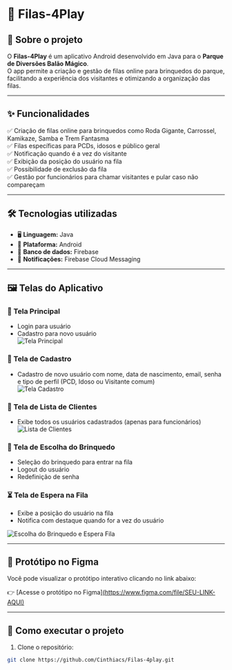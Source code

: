 # 🎢 Filas-4Play

## 📌 Sobre o projeto  
O **Filas-4Play** é um aplicativo Android desenvolvido em Java para o **Parque de Diversões Balão Mágico**.  
O app permite a criação e gestão de filas online para brinquedos do parque, facilitando a experiência dos visitantes e otimizando a organização das filas.

---

## ✨ Funcionalidades

✅ Criação de filas online para brinquedos como Roda Gigante, Carrossel, Kamikaze, Samba e Trem Fantasma  
✅ Filas específicas para PCDs, idosos e público geral  
✅ Notificação quando é a vez do visitante  
✅ Exibição da posição do usuário na fila  
✅ Possibilidade de exclusão da fila  
✅ Gestão por funcionários para chamar visitantes e pular caso não compareçam  

---

## 🛠️ Tecnologias utilizadas

- 🖥️ **Linguagem:** Java  
- 📱 **Plataforma:** Android  
- 📂 **Banco de dados:** Firebase  
- 🔔 **Notificações:** Firebase Cloud Messaging  

---

## 🖼️ Telas do Aplicativo

### 🔐 Tela Principal
- Login para usuário
- Cadastro para novo usuário  
![Tela Principal](https://github.com/Cinthiacs/Filas-4play/blob/main/Captura%20de%20tela%202025-04-20%20184742.png?raw=true)

### 📝 Tela de Cadastro
- Cadastro de novo usuário com nome, data de nascimento, email, senha e tipo de perfil (PCD, Idoso ou Visitante comum)  
![Tela Cadastro](https://github.com/Cinthiacs/Filas-4play/blob/main/Captura%20de%20tela%202025-04-20%20184726.png?raw=true)

### 🧾 Tela de Lista de Clientes
- Exibe todos os usuários cadastrados (apenas para funcionários)  
![Lista de Clientes](https://github.com/Cinthiacs/Filas-4play/blob/main/Grava%C3%A7%C3%A3o-de-Tela-2025-04-20-173820.gif?raw=true)

### 🎡 Tela de Escolha do Brinquedo
- Seleção do brinquedo para entrar na fila  
- Logout do usuário  
- Redefinição de senha
  
### ⏳ Tela de Espera na Fila
- Exibe a posição do usuário na fila  
- Notifica com destaque quando for a vez do usuário
  
![Escolha do Brinquedo e Espera Fila](https://github.com/Cinthiacs/Filas-4play/blob/main/Grava%C3%A7%C3%A3o-de-Tela-2025-04-20-160910.gif?raw=true)

---

## 🔗 Protótipo no Figma

Você pode visualizar o protótipo interativo clicando no link abaixo:

👉 [Acesse o protótipo no Figma][(https://www.figma.com/file/SEU-LINK-AQUI)](https://www.figma.com/proto/OMzwqIzi4bEUnXrRrdrOsE/Filas-4-Play-Project?node-id=18-82&p=f&t=kDCilC4wXi3JVHAS-1&scaling=scale-down&content-scaling=fixed&page-id=0%3A1&starting-point-node-id=18%3A82)

---

## 🚀 Como executar o projeto

1. Clone o repositório:  
```bash
git clone https://github.com/Cinthiacs/Filas-4play.git
